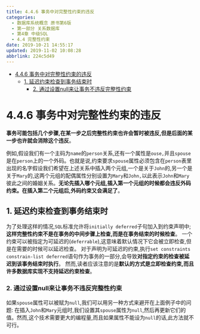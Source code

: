 ```yaml
---
title: 4.4.6 事务中对完整性约束的违反
categories: 
  - 数据库系统概念 原书第6版
  - 第一部分 关系数据库
  - 第4章 中级SQL
  - 4.4 完整性约束
date: 2019-10-21 14:55:17
updated: 2019-11-02 10:08:28
abbrlink: 224c5d49
---
```

- [4.4.6 事务中对完整性约束的违反](/ReadingNotes/224c5d49/#4-4-6-事务中对完整性约束的违反)
    - [1. 延迟约束检查到事务结束时](/ReadingNotes/224c5d49/#1-延迟约束检查到事务结束时)
        - [2. 通过设置null来让事务不违反完整性约束](/ReadingNotes/224c5d49/#2-通过设置null来让事务不违反完整性约束)

<!--more-->
<script src="https://cdn.bootcss.com/jquery/3.4.0/jquery.slim.min.js"></script>
<script>$(document).ready(function () {$(".post-body > ul:nth-child(1)").hide();});</script>

<!--end-->
<!--SSTStart-->
# 4.4.6 事务中对完整性约束的违反 #
**事务可能包括几个步骤,在某一步之后完整性约束也许会暂时被违反,但是后面的某一步也许就会消除这个违反**。

例如,假设我们有一个主码为`name`的`person`关系,还有一个属性是`ouse,`并且`spouse`是在`person`上的一个外码。也就是说,约束要求`spouse`属性必须包含在`person`表里出现的名字假设我们希望在上述关系中插入两个元组,一个是关于`John`的,另一个是关于`Mary`的,这两个元组的配偶属性分别设置为`Mary`和`John,`以此表示`John`和`Mary`彼此之间的婚姻关系。**无论先插入哪个元组,插入第一个元组的时候都会违反外码约束。在插入第二个元组后,外码约束又会满足了**。
## 1. 延迟约束检查到事务结束时 ##
为了处理这样的情况,`SQL`标准允许将`initially deferred`子句加入到约束声明中;
**这样完整性约束不是在事务的中间步骤上检查,而是在事务结束的时候检查**。
一个约束可以被指定为可延迟的(`deferrable`),这意味着默认情况下它会被立即检查,但是在需要的时候可以延迟检查。
对于声明为可延迟的约束,执行`set constraints constrain-list deferred`语句作为事务的一部分,会导致**对指定约束的检查被延迟到该事务结束时执行**。
然而,读者应该注意的是**默认的方式是立即检查约束,而且许多数据库实现不支持延迟约束检查**。

### 2. 通过设置null来让事务不违反完整性约束 ###
如果`spouse`属性可以被赋为`null`,我们可以用另一种方式来避开在上面例子中的问题:
在插入`John`和`Mary`元组时,我们设置其`spouse`属性为`null`,然后再更新它们的值。然而,这个技术需要更大的编程量,而且如果属性不能设为`null`的话,此方法就不可行。
<!--SSTStop-->

